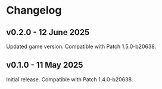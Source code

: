 # Changelog

## v0.2.0 - 12 June 2025
Updated game version. Compatible with Patch 1.5.0-b20638.

## v0.1.0 - 11 May 2025
Initial release. Compatible with Patch 1.4.0-b20638.

